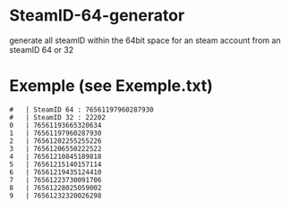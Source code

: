 # SteamID-64-generator
generate all steamID within the 64bit space for an steam account from an steamID 64 or 32


# Exemple (see Exemple.txt)
```
#	| SteamID 64 : 76561197960287930
#	| SteamID 32 : 22202
0	| 76561193665320634
1	| 76561197960287930
2	| 76561202255255226
3	| 76561206550222522
4	| 76561210845189818
5	| 76561215140157114
6	| 76561219435124410
7	| 76561223730091706
8	| 76561228025059002
9	| 76561232320026298
```
